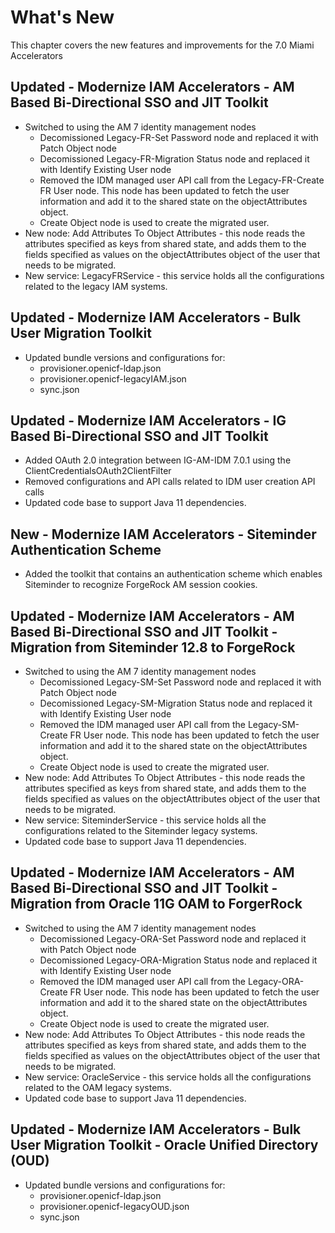 # What's New
This chapter covers the new features and improvements for the 7.0 Miami Accelerators

## Updated - Modernize IAM Accelerators - AM Based Bi-Directional SSO and JIT Toolkit

+ Switched to using the AM 7 identity management nodes
    + Decomissioned Legacy-FR-Set Password node and replaced it with Patch Object node
    + Decomissioned Legacy-FR-Migration Status node and replaced it with Identify Existing User node
	+ Removed the IDM managed user API call from the Legacy-FR-Create FR User node. This node has been updated to fetch the user information and add it to the shared state on the objectAttributes object.
	+ Create Object node is used to create the migrated user.
+ New node: Add Attributes To Object Attributes - this node reads the attributes specified as keys from shared state, and adds them to the fields specified as values on the objectAttributes object of the user that needs to be migrated.
+ New service: LegacyFRService - this service holds all the configurations related to the legacy IAM systems.


## Updated - Modernize IAM Accelerators - Bulk User Migration Toolkit

+ Updated bundle versions and configurations for:
	+ provisioner.openicf-ldap.json
	+ provisioner.openicf-legacyIAM.json
	+ sync.json


## Updated - Modernize IAM Accelerators - IG Based Bi-Directional SSO and JIT Toolkit

+ Added OAuth 2.0 integration between IG-AM-IDM 7.0.1 using the ClientCredentialsOAuth2ClientFilter
+ Removed configurations and API calls related to IDM user creation API calls
+ Updated code base to support Java 11 dependencies.


## New - Modernize IAM Accelerators - Siteminder Authentication Scheme

+ Added the toolkit that contains an authentication scheme which enables Siteminder to recognize ForgeRock AM session cookies.


## Updated - Modernize IAM Accelerators - AM Based Bi-Directional SSO and JIT Toolkit - Migration from Siteminder 12.8 to ForgeRock

+ Switched to using the AM 7 identity management nodes
    + Decomissioned Legacy-SM-Set Password node and replaced it with Patch Object node
    + Decomissioned Legacy-SM-Migration Status node and replaced it with Identify Existing User node
	+ Removed the IDM managed user API call from the Legacy-SM-Create FR User node. This node has been updated to fetch the user information and add it to the shared state on the objectAttributes object.
	+ Create Object node is used to create the migrated user.
+ New node: Add Attributes To Object Attributes - this node reads the attributes specified as keys from shared state, and adds them to the fields specified as values on the objectAttributes object of the user that needs to be migrated.
+ New service: SiteminderService - this service holds all the configurations related to the Siteminder legacy systems.
+ Updated code base to support Java 11 dependencies.


## Updated - Modernize IAM Accelerators - AM Based Bi-Directional SSO and JIT Toolkit - Migration from Oracle 11G OAM to ForgerRock

+ Switched to using the AM 7 identity management nodes
    + Decomissioned Legacy-ORA-Set Password node and replaced it with Patch Object node
    + Decomissioned Legacy-ORA-Migration Status node and replaced it with Identify Existing User node
	+ Removed the IDM managed user API call from the Legacy-ORA-Create FR User node. This node has been updated to fetch the user information and add it to the shared state on the objectAttributes object.
	+ Create Object node is used to create the migrated user.
+ New node: Add Attributes To Object Attributes - this node reads the attributes specified as keys from shared state, and adds them to the fields specified as values on the objectAttributes object of the user that needs to be migrated.
+ New service: OracleService - this service holds all the configurations related to the OAM legacy systems.
+ Updated code base to support Java 11 dependencies.

## Updated - Modernize IAM Accelerators - Bulk User Migration Toolkit - Oracle Unified Directory (OUD)

+ Updated bundle versions and configurations for:
	+ provisioner.openicf-ldap.json
	+ provisioner.openicf-legacyOUD.json
	+ sync.json